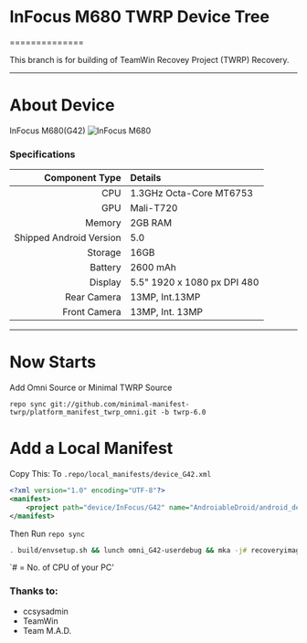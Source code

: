 # InFocus M680 TWRP Device Tree
==============

This branch is for building of TeamWin Recovey Project (TWRP) Recovery.

---

# About Device

InFocus M680(G42)
![InFocus M680](http://img01.ibnlive.in/ibnlive/uploads/875x584/jpg/2015/12/infocus-m680-featured.jpg "InFocus M680")

### Specifications

Component Type | Details
-------:|:-------------------------
CPU     | 1.3GHz Octa-Core MT6753
GPU     | Mali-T720
Memory  | 2GB RAM
Shipped Android Version | 5.0
Storage | 16GB
Battery | 2600 mAh
Display | 5.5" 1920 x 1080 px DPI 480
Rear Camera | 13MP, Int.13MP 
Front Camera | 13MP, Int. 13MP

---

#  Now Starts
 Add Omni Source or Minimal TWRP Source
 
 `repo sync git://github.com/minimal-manifest-twrp/platform_manifest_twrp_omni.git -b twrp-6.0`
 
#  Add a Local Manifest
Copy This: To `.repo/local_manifests/device_G42.xml`
```xml
<?xml version="1.0" encoding="UTF-8"?>
<manifest>
	<project path="device/InFocus/G42" name="AndroiableDroid/android_device_InFocus_G42" remote="github" revision="twrp-6.0" groups="pdk" />
</manifest>
```
Then Run `repo sync` 

```sh
. build/envsetup.sh && lunch omni_G42-userdebug && mka -j# recoveryimage 
```
`# = No. of CPU of your PC'

### Thanks to:
 * ccsysadmin
 * TeamWin
 * Team M.A.D.
